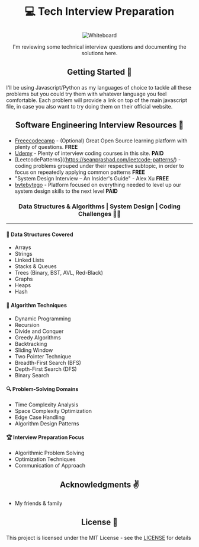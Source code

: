 # <p align="center"> 💻 Tech Interview Preparation  </p>

<div align="center">
  <img src="https://miro.medium.com/max/600/1*HPGzysLVdFgdfV356RpKRA.jpeg" alt="Whiteboard">
  <p>I'm reviewing some technical interview questions and documenting the solutions here.</p>
</div>

## <p align="center"> Getting Started 🌌 </p>

I'll be using Javascript/Python as my languages of choice to tackle all these problems but you could try them with whatever language you feel comfortable.
Each problem will provide a link on top of the main javascript file, in case you also want to try doing them on their official website. 

## <p align="center"> Software Engineering Interview Resources :seedling: </p> 

* [Freeecodecamp](https://www.freecodecamp.org) - (Optional) Great Open Source learning platform with plenty of questions. **FREE**
* [Udemy](https://www.udemy.com) - Plenty of interview coding courses in this site. **PAID**
* [LeetcodePatterns]((https://seanprashad.com/leetcode-patterns/) - coding problems grouped under their respective subtopic, in order to focus on repeatedly applying common patterns **FREE**
* "System Design Interview – An Insider's Guide" - Alex Xu **FREE**
* [bytebytego](https://bytebytego.com/) - Platform focused on everything needed to level up our system design skills to the next level **PAID**

### <p align="center">Data Structures & Algorithms | System Design | Coding Challenges 🐱‍💻</p>
<hr>

#### 🧩 Data Structures Covered
- Arrays
- Strings
- Linked Lists
- Stacks & Queues
- Trees (Binary, BST, AVL, Red-Black)
- Graphs
- Heaps
- Hash

#### 🚀 Algorithm Techniques
- Dynamic Programming
- Recursion
- Divide and Conquer
- Greedy Algorithms
- Backtracking
- Sliding Window
- Two Pointer Technique
- Breadth-First Search (BFS)
- Depth-First Search (DFS)
- Binary Search

#### 🔍 Problem-Solving Domains
- Time Complexity Analysis
- Space Complexity Optimization
- Edge Case Handling
- Algorithm Design Patterns

#### 🏆 Interview Preparation Focus
- Algorithmic Problem Solving
- Optimization Techniques
- Communication of Approach

## <p align="center"> Acknowledgments :v: </p>

* My friends & family

## <p align="center"> License 📝 </p>

This project is licensed under the MIT License - see the [LICENSE](https://choosealicense.com/licenses/mit/) for details
